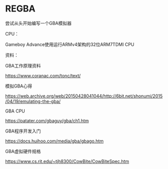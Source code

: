 # REGBA
尝试从头开始编写一个GBA模拟器



CPU：

Gameboy Advance使用运行ARMv4架构的32位ARM7TDMI CPU





资料：

GBA工作原理资料

https://www.coranac.com/tonc/text/

模拟GBA心得

https://web.archive.org/web/20150428041044/http://6bit.net/shonumi/2015/04/19/emulating-the-gba/

GBA CPU

https://patater.com/gbaguy/gba/ch1.htm

GBA程序开发入门

https://docs.huihoo.com/media/gba/gbago.htm

GBA虚拟硬件规格

https://www.cs.rit.edu/~tjh8300/CowBite/CowBiteSpec.htm

